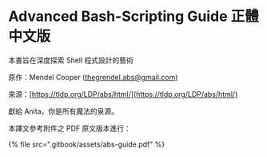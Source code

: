 # Advanced Bash-Scripting Guide 正體中文版

本書旨在深度探索 Shell 程式設計的藝術

原作：Mendel Cooper ([thegrendel.abs@gmail.com)](mailto:thegrendel.abs@gmail.com)

來源：[https://tldp.org/LDP/abs/html/](https://tldp.org/LDP/abs/html/)

獻給 Anita，你是所有魔法的泉源。

本譯文參考附件之 PDF 原文版本進行：

{% file src=".gitbook/assets/abs-guide.pdf" %}

